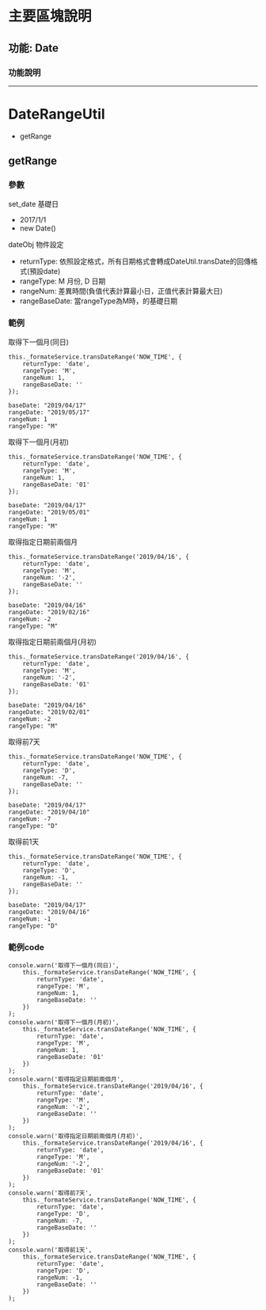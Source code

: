 # 主要區塊說明
## 功能: Date


### 功能說明



---

# DateRangeUtil
* getRange

## getRange
### 參數
set_date 基礎日
* 2017/1/1
* new Date()


dateObj 物件設定
* returnType: 依照設定格式，所有日期格式會轉成DateUtil.transDate的回傳格式(預設date)
* rangeType: M 月份, D 日期
* rangeNum: 差異時間(負值代表計算最小日，正值代表計算最大日)
* rangeBaseDate: 當rangeType為M時，的基礎日期

### 範例

取得下一個月(同日)

    this._formateService.transDateRange('NOW_TIME', {
        returnType: 'date',
        rangeType: 'M',
        rangeNum: 1,
        rangeBaseDate: ''
    });

    baseDate: "2019/04/17"
    rangeDate: "2019/05/17"
    rangeNum: 1
    rangeType: "M"


取得下一個月(月初)

    this._formateService.transDateRange('NOW_TIME', {
        returnType: 'date',
        rangeType: 'M',
        rangeNum: 1,
        rangeBaseDate: '01'
    });

    baseDate: "2019/04/17"
    rangeDate: "2019/05/01"
    rangeNum: 1
    rangeType: "M"


取得指定日期前兩個月

    this._formateService.transDateRange('2019/04/16', {
        returnType: 'date',
        rangeType: 'M',
        rangeNum: '-2',
        rangeBaseDate: ''
    });

    baseDate: "2019/04/16"
    rangeDate: "2019/02/16"
    rangeNum: -2
    rangeType: "M"

取得指定日期前兩個月(月初)

    this._formateService.transDateRange('2019/04/16', {
        returnType: 'date',
        rangeType: 'M',
        rangeNum: '-2',
        rangeBaseDate: '01'
    });

    baseDate: "2019/04/16"
    rangeDate: "2019/02/01"
    rangeNum: -2
    rangeType: "M"

取得前7天

    this._formateService.transDateRange('NOW_TIME', {
        returnType: 'date',
        rangeType: 'D',
        rangeNum: -7,
        rangeBaseDate: ''
    });

    baseDate: "2019/04/17"
    rangeDate: "2019/04/10"
    rangeNum: -7
    rangeType: "D"


取得前1天

    this._formateService.transDateRange('NOW_TIME', {
        returnType: 'date',
        rangeType: 'D',
        rangeNum: -1,
        rangeBaseDate: ''
    });

    baseDate: "2019/04/17"
    rangeDate: "2019/04/16"
    rangeNum: -1
    rangeType: "D"

### 範例code

    console.warn('取得下一個月(同日)',
        this._formateService.transDateRange('NOW_TIME', {
            returnType: 'date',
            rangeType: 'M',
            rangeNum: 1,
            rangeBaseDate: ''
        })
    );
    console.warn('取得下一個月(月初)',
        this._formateService.transDateRange('NOW_TIME', {
            returnType: 'date',
            rangeType: 'M',
            rangeNum: 1,
            rangeBaseDate: '01'
        })
    );
    console.warn('取得指定日期前兩個月', 
        this._formateService.transDateRange('2019/04/16', {
            returnType: 'date',
            rangeType: 'M',
            rangeNum: '-2',
            rangeBaseDate: ''
        })
    );
    console.warn('取得指定日期前兩個月(月初)', 
        this._formateService.transDateRange('2019/04/16', {
            returnType: 'date',
            rangeType: 'M',
            rangeNum: '-2',
            rangeBaseDate: '01'
        })
    );
    console.warn('取得前7天',
        this._formateService.transDateRange('NOW_TIME', {
            returnType: 'date',
            rangeType: 'D',
            rangeNum: -7,
            rangeBaseDate: ''
        })
    );
    console.warn('取得前1天',
        this._formateService.transDateRange('NOW_TIME', {
            returnType: 'date',
            rangeType: 'D',
            rangeNum: -1,
            rangeBaseDate: ''
        })
    );